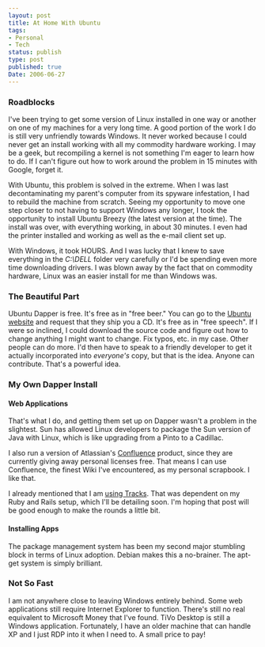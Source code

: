 ```yaml
---
layout: post
title: At Home With Ubuntu
tags:
- Personal
- Tech
status: publish
type: post
published: true
Date: 2006-06-27
---
```

### Roadblocks

I've been trying to get some version of Linux installed in one way or another on one of my machines for a very long time.  A good portion of the work I do is still very unfriendly towards Windows.  It never worked because I could never get an install working with all my commodity hardware working.  I may be a geek, but recompiling a kernel is not something I'm eager to learn how to do.  If I can't figure out how to work around the problem in 15 minutes with Google, forget it.

With Ubuntu, this problem is solved in the extreme.  When I was last decontaminating my parent's computer from its spyware infestation, I had to rebuild the machine from scratch.  Seeing my opportunity to move one step closer to not having to support Windows any longer, I took the opportunity to install Ubuntu Breezy (the latest version at the time).  The install was over, with everything working, in about 30 minutes.  I even had the printer installed and working as well as the e-mail client set up.


With Windows, it took <span class="caps">HOURS</span>.  And I was lucky that I knew to save everything in the _C:\DELL_ folder very carefully or I'd be spending even more time downloading drivers.  I was blown away by the fact that on commodity hardware, Linux was an easier install for me than Windows was.

### The Beautiful Part

Ubuntu Dapper is free.  It's free as in "free beer."  You can go to the [Ubuntu website](http://www.ubuntu.com/) and request that they ship you a CD.  It's free as in "free speech".  If I were so inclined, I could download the source code and figure out how to change anything I might want to change.  Fix typos, etc. in my case.  Other people can do more.  I'd then have to speak to a friendly developer to get it actually incorporated into *everyone's* copy, but that is the idea.  Anyone can contribute.  That's a powerful idea.


### My Own Dapper Install

#### Web Applications

That's what I do, and getting them set up on Dapper wasn't a problem in the slightest.  Sun has allowed Linux developers to package the Sun version of Java with Linux, which is like upgrading from a Pinto to a Cadillac.

I also run a version of Atlassian's [Confluence](http://www.atlassian.com/software/confluence/) product, since they are currently giving away personal licenses free.  That means I can use Confluence, the finest Wiki I've encountered, as my personal scrapbook.  I like that.

I already mentioned that I am [using Tracks](../2006-06-09-making-tracks).  That was dependent on my Ruby and Rails setup, which I'll be detailing soon.  I'm hoping that post will be good enough to make the rounds a little bit.

#### Installing Apps

The package management system has been my second major stumbling block in terms of Linux adoption.  Debian makes this a no-brainer.  The apt-get system is simply brilliant.

### Not So Fast

I am not anywhere close to leaving Windows entirely behind.  Some web applications still require Internet Explorer to function.  There's still no real equivalent to Microsoft Money that I've found.  TiVo Desktop is still a Windows application.  Fortunately, I have an older machine that can handle XP and I just <span class="caps">RDP</span> into it when I need to.  A small price to pay!
